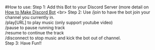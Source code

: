 #How to use:
  Step 1: Add this Bot to your Discord Server (more detail on [How to Make Discord Bot]([https://www.google.com](https://www.upwork.com/resources/how-to-make-discord-bot)https://www.upwork.com/resources/how-to-make-discord-bot) <br>
  Step 2: Use /join to have the bot join your channel you currently in.<br>
              /play[URL] to play music (only support youtube video)<br>
              /pause to pause running track<br>
              /resume to continue the track<br>
              /disconnect to stop music and kick the bot out of channel.<br>
  Step 3: Have Fun!!<br>
